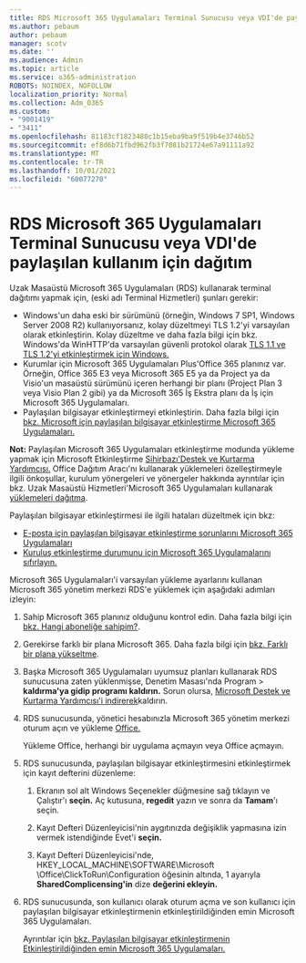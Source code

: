 ```yaml
---
title: RDS Microsoft 365 Uygulamaları Terminal Sunucusu veya VDI'de paylaşılan kullanım için dağıtım
ms.author: pebaum
author: pebaum
manager: scotv
ms.date: ''
ms.audience: Admin
ms.topic: article
ms.service: o365-administration
ROBOTS: NOINDEX, NOFOLLOW
localization_priority: Normal
ms.collection: Adm_O365
ms.custom:
- "9001419"
- "3411"
ms.openlocfilehash: 81183cf1823480c1b15eba9ba9f519b4e3746b52
ms.sourcegitcommit: ef8d6b71fbd962fb3f7081b21724e67a91111a92
ms.translationtype: MT
ms.contentlocale: tr-TR
ms.lasthandoff: 10/01/2021
ms.locfileid: "60077270"
---
```

# <a name="deploying-microsoft-365-apps-for-shared-use-on-rds-terminal-server-or-vdi"></a>RDS Microsoft 365 Uygulamaları Terminal Sunucusu veya VDI'de paylaşılan kullanım için dağıtım

Uzak Masaüstü Microsoft 365 Uygulamaları (RDS) kullanarak terminal dağıtımı yapmak için, (eski adı Terminal Hizmetleri) şunları gerekir:

- Windows'un daha eski bir sürümünü (örneğin, Windows 7 SP1, Windows Server 2008 R2) kullanıyorsanız, kolay düzeltmeyi TLS 1.2'yi varsayılan olarak etkinleştirin. Kolay düzeltme ve daha fazla bilgi için bkz. Windows'da WinHTTP'da varsayılan güvenli protokol olarak [TLS 1.1 ve TLS 1.2'yi etkinleştirmek için Windows.](https://support.microsoft.com/en-us/topic/update-to-enable-tls-1-1-and-tls-1-2-as-default-secure-protocols-in-winhttp-in-windows-c4bd73d2-31d7-761e-0178-11268bb10392#bkmk_easy) 
- Kurumlar için Microsoft 365 Uygulamaları Plus'Office 365 planınız var. Örneğin, Office 365 E3 veya Microsoft 365 E5 ya da Project ya da Visio'un masaüstü sürümünü içeren herhangi bir planı (Project Plan 3 veya Visio Plan 2 gibi) ya da Microsoft 365 İş Ekstra planı da İş için Microsoft 365 Uygulamaları.
- Paylaşılan bilgisayar etkinleştirmeyi etkinleştirin. Daha fazla bilgi için [bkz. Microsoft için paylaşılan bilgisayar etkinleştirme Microsoft 365 Uygulamaları.](https://docs.microsoft.com/deployoffice/overview-shared-computer-activation)

**Not:** Paylaşılan Microsoft 365 Uygulamaları etkinleştirme modunda yükleme yapmak için Microsoft Etkinleştirme [Sihirbazı'Destek ve Kurtarma Yardımcısı.](https://aka.ms/SaRA_OfficeSCA_M365Portal) Office Dağıtım Aracı'nı kullanarak yüklemeleri özelleştirmeyle ilgili önkoşullar, kurulum yönergeleri ve yönergeler hakkında ayrıntılar için bkz. Uzak Masaüstü Hizmetleri'Microsoft 365 Uygulamaları kullanarak [yüklemeleri dağıtma](https://docs.microsoft.com/deployoffice/deploy-microsoft-365-apps-remote-desktop-services).

Paylaşılan bilgisayar etkinleştirmesi ile ilgili hataları düzeltmek için bkz:

- [E-posta için paylaşılan bilgisayar etkinleştirme sorunlarını Microsoft 365 Uygulamaları](https://docs.microsoft.com/deployoffice/troubleshoot-shared-computer-activation)
- [Kuruluş etkinleştirme durumunu için Microsoft 365 Uygulamalarını sıfırlayın.](https://docs.microsoft.com/office/troubleshoot/activation/reset-office-365-proplus-activation-state)

Microsoft 365 Uygulamaları'i varsayılan yükleme ayarlarını kullanan Microsoft 365 yönetim merkezi RDS'e yüklemek için aşağıdaki adımları izleyin:

1. Sahip Microsoft 365 planınız olduğunu kontrol edin. Daha fazla bilgi için [bkz. Hangi aboneliğe sahipim?](https://docs.microsoft.com/microsoft-365/admin/admin-overview/what-subscription-do-i-have).

1. Gerekirse farklı bir plana Microsoft 365. Daha fazla bilgi için [bkz. Farklı bir plana yükseltme](https://docs.microsoft.com/microsoft-365/commerce/subscriptions/upgrade-to-different-plan).

1. Başka Microsoft 365 Uygulamaları uyumsuz planları kullanarak RDS sunucusuna zaten yüklenmişse, Denetim Masası'nda Program   >  **kaldırma'ya gidip programı kaldırın.** Sorun olursa, [Microsoft Destek ve Kurtarma Yardımcısı'i indirerek](https://aka.ms/SARA-OfficeUninstall-Alchemy)kaldırın.

1. RDS sunucusunda, yönetici hesabınızla Microsoft 365 yönetim merkezi oturum açın ve yükleme [Office.](https://portal.office.com/OLS/MySoftware.aspx)

   Yükleme Office, herhangi bir uygulama açmayın veya Office açmayın.

1. RDS sunucusunda, paylaşılan bilgisayar etkinleştirmesini etkinleştirmek için kayıt defterini düzenleme:

   1. Ekranın sol alt Windows Seçenekler düğmesine sağ tıklayın ve Çalıştır'ı **seçin.** Aç kutusuna, **regedit** yazın ve sonra da **Tamam**'ı seçin.

   1. Kayıt Defteri Düzenleyicisi'nin aygıtınızda değişiklik yapmasına izin vermek istendiğinde Evet'i **seçin.**

   1. Kayıt Defteri Düzenleyicisi'nde, HKEY_LOCAL_MACHINE\SOFTWARE\Microsoft \Office\ClickToRun\Configuration öğesinin altında, 1 ayarıyla **SharedComplicensing'in** dize **değerini ekleyin.**

1. RDS sunucusunda, son kullanıcı olarak oturum açma ve son kullanıcı için paylaşılan bilgisayar etkinleştirmenin etkinleştirildiğinden emin Microsoft 365 Uygulamaları. 

   Ayrıntılar için [bkz. Paylaşılan bilgisayar etkinleştirmenin Etkinleştirildiğinden emin Microsoft 365 Uygulamaları.](https://docs.microsoft.com/deployoffice/troubleshoot-shared-computer-activation#verify-that-shared-computer-activation-is-enabled-for-microsoft-365-apps)
